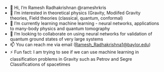 - 👋 Hi, I’m Ramesh Radhakrishnan @rameshrkris 
- 👀 I’m interested in theoretical physics (Gravity, Modiifed Gravity theories, Field theories (classical, quantum, conformal)
- 🌱 I’m currently learning machine learning - neural networks, applications to many-body physics and quantum tomography
- 💞️ I’m looking to collaborate on using neural networks for validation of quantum ground states of very large systems 
- 📫 You can reach me via email (Ramesh_Radhakrishna1@baylor.edu)
- ⚡ Fun fact: I am trying to see if we can use machine learning in classification problems in Gravity such as Petrov and Segre Classifications of spacetimes 

<!---
rameshrkris/rameshrkris is a ✨ special ✨ repository because its `README.md` (this file) appears on your GitHub profile.
You can click the Preview link to take a look at your changes.
--->
